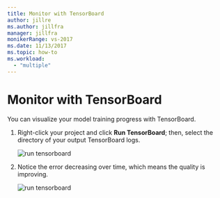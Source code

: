 ```yaml
---
title: Monitor with TensorBoard
author: jillre
ms.author: jillfra
manager: jillfra
monikerRange: vs-2017
ms.date: 11/13/2017
ms.topic: how-to
ms.workload:
  - "multiple"
---
```

# Monitor with TensorBoard

You can visualize your model training progress with TensorBoard.

1. Right-click your project and click **Run TensorBoard**; then, select the directory of your output TensorBoard logs.

    ![run tensorboard](media/monitor-tensorboard/run-tensorboard.png)

2. Notice the error decreasing over time, which means the quality is improving.

    ![run tensorboard](media/monitor-tensorboard/tensorboard.png)
